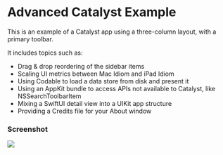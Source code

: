 # Advanced Catalyst Example

This is an example of a Catalyst app using a three-column layout, with a primary toolbar.

It includes topics such as:
- Drag & drop reordering of the sidebar items
- Scaling UI metrics between Mac Idiom and iPad Idiom
- Using Codable to load a data store from disk and present it
- Using an AppKit bundle to access APIs not available to Catalyst, like NSSearchToolbarItem
- Mixing a SwiftUI detail view into a UIKit app structure
- Providing a Credits file for your About window

### Screenshot
![](https://hccdata.s3.us-east-1.amazonaws.com/gh_advancedcatalyst.jpg)
